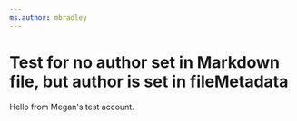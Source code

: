 ```yaml
---
ms.author: mbradley
---
```

# Test for no author set in Markdown file, but author is set in fileMetadata

Hello from Megan's test account.
